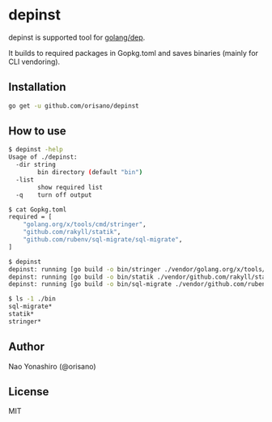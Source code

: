 # depinst
depinst is supported tool for [golang/dep](https://github.com/golang/dep).

It builds to required packages in Gopkg.toml and saves binaries (mainly for CLI vendoring).

## Installation
```bash
go get -u github.com/orisano/depinst
```

## How to use
```bash
$ depinst -help
Usage of ./depinst:
  -dir string
    	bin directory (default "bin")
  -list
    	show required list
  -q	turn off output

$ cat Gopkg.toml
required = [
    "golang.org/x/tools/cmd/stringer",
    "github.com/rakyll/statik",
    "github.com/rubenv/sql-migrate/sql-migrate",
]

$ depinst
depinst: running [go build -o bin/stringer ./vendor/golang.org/x/tools/cmd/stringer] ...
depinst: running [go build -o bin/statik ./vendor/github.com/rakyll/statik] ...
depinst: running [go build -o bin/sql-migrate ./vendor/github.com/rubenv/sql-migrate/sql-migrate] ...

$ ls -1 ./bin
sql-migrate*
statik*
stringer*
```

## Author
Nao Yonashiro (@orisano)

## License
MIT